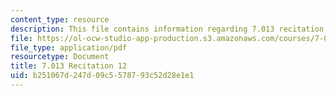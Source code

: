 ```yaml
---
content_type: resource
description: This file contains information regarding 7.013 recitation 12.
file: https://ol-ocw-studio-app-production.s3.amazonaws.com/courses/7-013-introductory-biology-spring-2013/b251067d247d09c5578793c52d28e1e1_MIT7_013S12_Recitation_12.pdf
file_type: application/pdf
resourcetype: Document
title: 7.013 Recitation 12
uid: b251067d-247d-09c5-5787-93c52d28e1e1
---
```

